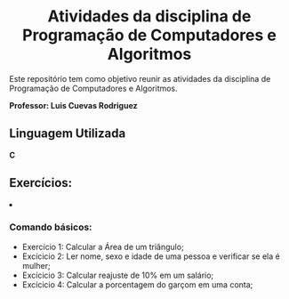 <h1 align="center">Atividades da disciplina de Programação de Computadores e Algoritmos</h1>
Este repositório tem como objetivo reunir as atividades da disciplina de Programação de Computadores e Algoritmos.

<strong>Professor: Luis Cuevas Rodriguez</strong>

<h2>Linguagem Utilizada</h2>
<strong>C</strong>

<h2>Exercícios:</h2
<ul>
  <li><h3>Comando básicos:</h3></li>
  <ul>
    <li>Exercício 1: Calcular a Área de um triângulo;</li>
    <li>Excícicio 2: Ler nome, sexo e idade de uma pessoa e verificar se ela é mulher;</li>
    <li>Excícicio 3: Calcular reajuste de 10% em um salário;</li>
    <li>Excícicio 4: Calcular a porcentagem do garçom em uma conta;</li>
   </ul>
</ul>

